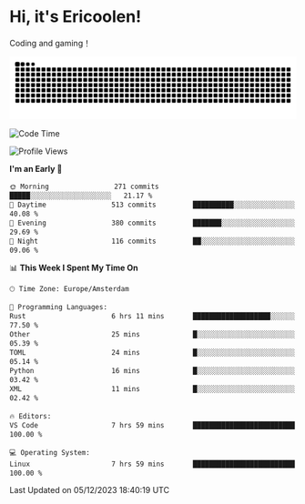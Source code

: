 # Hi, it's Ericoolen!
Coding and gaming！

<picture>
  <source media="(prefers-color-scheme: dark)" srcset="https://raw.githubusercontent.com/Eric-Song-Nop/Eric-Song-Nop/output/github-contribution-grid-snake-dark.svg">
  <source media="(prefers-color-scheme: light)" srcset="https://raw.githubusercontent.com/Eric-Song-Nop/Eric-Song-Nop/output/github-contribution-grid-snake.svg">
  <img alt="github contribution grid snake animation" src="https://raw.githubusercontent.com/Eric-Song-Nop/Eric-Song-Nop/output/github-contribution-grid-snake.svg">
</picture>

<!--START_SECTION:waka-->
![Code Time](http://img.shields.io/badge/Code%20Time-1%2C103%20hrs%208%20mins-blue)

![Profile Views](http://img.shields.io/badge/Profile%20Views-10-blue)

**I'm an Early 🐤** 

```text
🌞 Morning                271 commits         █████░░░░░░░░░░░░░░░░░░░░   21.17 % 
🌆 Daytime                513 commits         ██████████░░░░░░░░░░░░░░░   40.08 % 
🌃 Evening                380 commits         ███████░░░░░░░░░░░░░░░░░░   29.69 % 
🌙 Night                  116 commits         ██░░░░░░░░░░░░░░░░░░░░░░░   09.06 % 
```


📊 **This Week I Spent My Time On** 

```text
🕑︎ Time Zone: Europe/Amsterdam

💬 Programming Languages: 
Rust                     6 hrs 11 mins       ███████████████████░░░░░░   77.50 % 
Other                    25 mins             █░░░░░░░░░░░░░░░░░░░░░░░░   05.39 % 
TOML                     24 mins             █░░░░░░░░░░░░░░░░░░░░░░░░   05.14 % 
Python                   16 mins             █░░░░░░░░░░░░░░░░░░░░░░░░   03.42 % 
XML                      11 mins             █░░░░░░░░░░░░░░░░░░░░░░░░   02.42 % 

🔥 Editors: 
VS Code                  7 hrs 59 mins       █████████████████████████   100.00 % 

💻 Operating System: 
Linux                    7 hrs 59 mins       █████████████████████████   100.00 % 
```


 Last Updated on 05/12/2023 18:40:19 UTC
<!--END_SECTION:waka-->
